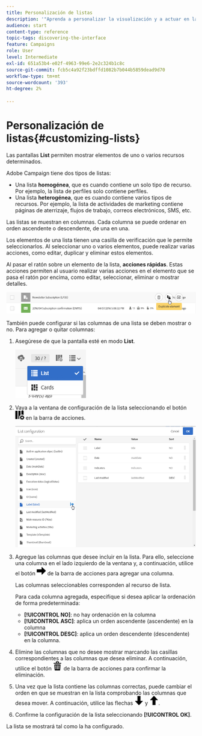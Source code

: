 ```yaml
---
title: Personalización de listas
description: '"Aprenda a personalizar la visualización y a actuar en las pantallas de lista de Adobe Campaign Standard: ordenar, filtrar, eliminar o duplicar elementos. Las pantallas de listas muestran elementos de uno o varios recursos determinados".'
audience: start
content-type: reference
topic-tags: discovering-the-interface
feature: Campaigns
role: User
level: Intermediate
exl-id: 651a53b4-e02f-4963-99e6-2e2c324b1c8c
source-git-commit: fcb5c4a92f23bdffd1082b7b044b5859dead9d70
workflow-type: tm+mt
source-wordcount: '393'
ht-degree: 2%

---
```


# Personalización de listas{#customizing-lists}

Las pantallas **List** permiten mostrar elementos de uno o varios recursos determinados.

Adobe Campaign tiene dos tipos de listas:

* Una lista **homogénea**, que es cuando contiene un solo tipo de recurso. Por ejemplo, la lista de perfiles solo contiene perfiles.
* Una lista **heterogénea**, que es cuando contiene varios tipos de recursos. Por ejemplo, la lista de actividades de marketing contiene páginas de aterrizaje, flujos de trabajo, correos electrónicos, SMS, etc.

Las listas se muestran en columnas. Cada columna se puede ordenar en orden ascendente o descendente, de una en una.

Los elementos de una lista tienen una casilla de verificación que le permite seleccionarlos. Al seleccionar uno o varios elementos, puede realizar varias acciones, como editar, duplicar y eliminar estos elementos.

Al pasar el ratón sobre un elemento de la lista, **acciones rápidas**. Estas acciones permiten al usuario realizar varias acciones en el elemento que se pasa el ratón por encima, como editar, seleccionar, eliminar o mostrar detalles.

![](assets/overview_list_quickactions.png)

También puede configurar si las columnas de una lista se deben mostrar o no. Para agregar o quitar columnas:

1. Asegúrese de que la pantalla esté en modo **List**.

   ![](assets/export_list_mode_switch.png)

1. Vaya a la ventana de configuración de la lista seleccionando el botón ![](assets/columnsettings.png) en la barra de acciones.

   ![](assets/list_configuration1.png)

1. Agregue las columnas que desee incluir en la lista. Para ello, seleccione una columna en el lado izquierdo de la ventana y, a continuación, utilice el botón ![](assets/arrowright.png) de la barra de acciones para agregar una columna.

   Las columnas seleccionables corresponden al recurso de lista.

   Para cada columna agregada, especifique si desea aplicar la ordenación de forma predeterminada:

   * **[!UICONTROL NO]**: no hay ordenación en la columna
   * **[!UICONTROL ASC]**: aplica un orden ascendente (ascendente) en la columna
   * **[!UICONTROL DESC]**: aplica un orden descendente (descendente) en la columna.

1. Elimine las columnas que no desee mostrar marcando las casillas correspondientes a las columnas que desea eliminar. A continuación, utilice el botón ![](assets/delete.png) de la barra de acciones para confirmar la eliminación.
1. Una vez que la lista contiene las columnas correctas, puede cambiar el orden en que se muestran en la lista comprobando las columnas que desea mover. A continuación, utilice las flechas ![](assets/arrowdown.png) y ![](assets/arrowup.png).
1. Confirme la configuración de la lista seleccionando **[!UICONTROL OK]**.

La lista se mostrará tal como la ha configurado.
